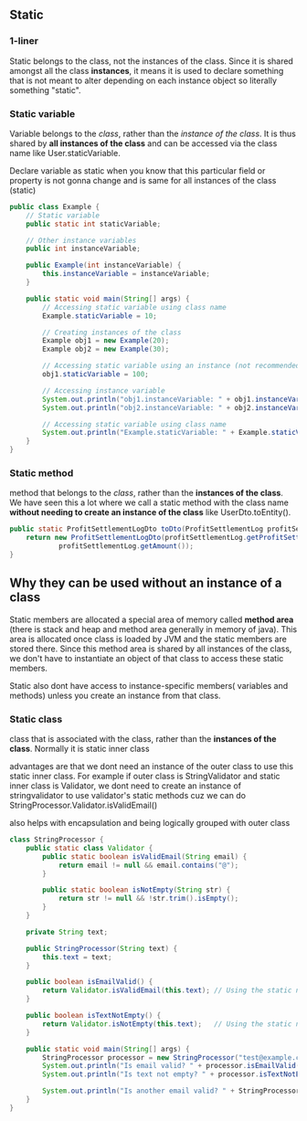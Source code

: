 ## Static
### 1-liner
Static belongs to the class, not the instances of the class. Since it is shared amongst all the class **instances**, it means it is used to declare something that is not meant to alter depending on each instance object so literally something "static".

### Static variable
Variable belongs to the *class*, rather than the *instance of the class*. It is thus shared by **all instances of
the class** and can be accessed via the class name like User.staticVariable.

Declare variable as static when you know that this particular field or property is not gonna change and is same for all instances
of the class (static)

```java
public class Example {
    // Static variable
    public static int staticVariable;

    // Other instance variables
    public int instanceVariable;

    public Example(int instanceVariable) {
        this.instanceVariable = instanceVariable;
    }

    public static void main(String[] args) {
        // Accessing static variable using class name
        Example.staticVariable = 10;

        // Creating instances of the class
        Example obj1 = new Example(20);
        Example obj2 = new Example(30);

        // Accessing static variable using an instance (not recommended)
        obj1.staticVariable = 100;

        // Accessing instance variable
        System.out.println("obj1.instanceVariable: " + obj1.instanceVariable);
        System.out.println("obj2.instanceVariable: " + obj2.instanceVariable);

        // Accessing static variable using class name
        System.out.println("Example.staticVariable: " + Example.staticVariable);
    }
}
```

### Static method
method that belongs to the *class*, rather than the **instances of the class**.
We have seen this a lot where we call a static method with the class name **without needing to create an instance of the class** like
UserDto.toEntity().

```java
public static ProfitSettlementLogDto toDto(ProfitSettlementLog profitSettlementLog){
    return new ProfitSettlementLogDto(profitSettlementLog.getProfitSettlementLogStatus(),
            profitSettlementLog.getAmount());
}
```

## Why they can be used without an instance of a class
Static members are allocated a special area of memory called **method area** (there is stack and heap and method area
generally in memory of java). This area is allocated once class is loaded by JVM and the static members are stored there. Since this method area is shared by all instances of the class, we don't have to instantiate an object of that class to access these
static members. 

Static also dont have access to instance-specific members( variables and methods) unless you create an instance from that class.

### Static class
class that is associated with the class, rather than the **instances of the class**. Normally it is static inner class 

advantages are that we dont need an instance of the outer class to use this static inner class. For example if outer class is StringValidator and
static inner class is Validator, we dont need to create an instance of stringvalidator to use validator's static methods cuz we can do 
StringProcessor.Validator.isValidEmail()

also helps with encapsulation and being logically grouped with outer class
```java
class StringProcessor {
    public static class Validator {
        public static boolean isValidEmail(String email) {
            return email != null && email.contains("@");
        }

        public static boolean isNotEmpty(String str) {
            return str != null && !str.trim().isEmpty();
        }
    }

    private String text;

    public StringProcessor(String text) {
        this.text = text;
    }

    public boolean isEmailValid() {
        return Validator.isValidEmail(this.text); // Using the static nested utility
    }

    public boolean isTextNotEmpty() {
        return Validator.isNotEmpty(this.text);   // Using the static nested utility
    }

    public static void main(String[] args) {
        StringProcessor processor = new StringProcessor("test@example.com");
        System.out.println("Is email valid? " + processor.isEmailValid()); // true
        System.out.println("Is text not empty? " + processor.isTextNotEmpty()); // true

        System.out.println("Is another email valid? " + StringProcessor.Validator.isValidEmail("invalid")); // false
    }
}
```
